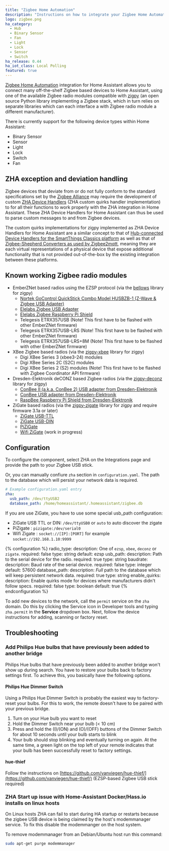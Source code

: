 ```yaml
---
title: "Zigbee Home Automation"
description: "Instructions on how to integrate your Zigbee Home Automation (ZHA) devices within Home Assistant."
logo: zigbee.png
ha_category:
  - Hub
  - Binary Sensor
  - Fan
  - Light
  - Lock
  - Sensor
  - Switch
ha_release: 0.44
ha_iot_class: Local Polling
featured: true
---
```


[Zigbee Home Automation](http://www.zigbee.org/zigbee-for-developers/applicationstandards/zigbeehomeautomation/)
integration for Home Assistant allows you to connect many off-the-shelf Zigbee based devices to Home Assistant, using one of the available Zigbee radio modules compatible with [zigpy](https://github.com/zigpy/zigpy) (an open source Python library implementing a Zigbee stack, which in turn relies on separate libraries which can each interface a with Zigbee radio module a different manufacturer).

There is currently support for the following device types within Home Assistant:

- Binary Sensor
- Sensor
- Light
- Lock
- Switch
- Fan

## ZHA exception and deviation handling

Zigbee devices that deviate from or do not fully conform to the standard specifications set by the [Zigbee Alliance](https://www.zigbee.org) may require the development of custom [ZHA Device Handlers](https://github.com/dmulcahey/zha-device-handlers) (ZHA custom quirks handler implementation) to for all their functions to work properly with the ZHA integration in Home Assistant. These ZHA Device Handlers for Home Assistant can thus be used to parse custom messages to and from Zigbee devices.

The custom quirks implementations for zigpy implemented as ZHA Device Handlers for Home Assistant are a similar concept to that of [Hub-connected Device Handlers for the SmartThings Classics platform](https://docs.smartthings.com/en/latest/device-type-developers-guide/) as well as that of [Zigbee-Shepherd Converters as used by Zigbee2mqtt](https://www.zigbee2mqtt.io/how_tos/how_to_support_new_devices.html), meaning they are each virtual representations of a physical device that expose additional functionality that is not provided out-of-the-box by the existing integration between these platforms.

## Known working Zigbee radio modules

- EmberZNet based radios using the EZSP protocol (via the [bellows](https://github.com/zigpy/bellows) library for zigpy)
  - [Nortek GoControl QuickStick Combo Model HUSBZB-1 (Z-Wave & Zigbee USB Adapter)](https://www.nortekcontrol.com/products/2gig/husbzb-1-gocontrol-quickstick-combo/)
  - [Elelabs Zigbee USB Adapter](https://elelabs.com/products/elelabs_usb_adapter.html)
  - [Elelabs Zigbee Raspberry Pi Shield](https://elelabs.com/products/elelabs_zigbee_shield.html)
  - Telegesis ETRX357USB (Note! This first have to be flashed with other EmberZNet firmware)
  - Telegesis ETRX357USB-LRS (Note! This first have to be flashed with other EmberZNet firmware)
  - Telegesis ETRX357USB-LRS+8M (Note! This first have to be flashed with other EmberZNet firmware)
- XBee Zigbee based radios (via the [zigpy-xbee](https://github.com/zigpy/zigpy-xbee) library for zigpy)
  - Digi XBee Series 3 (xbee3-24) modules
  - Digi XBee Series 2C (S2C) modules
  - Digi XBee Series 2 (S2) modules (Note! This first have to be flashed with Zigbee Coordinator API firmware)
- Dresden-Elektronik deCONZ based Zigbee radios (via the [zigpy-deconz](https://github.com/zigpy/zigpy-deconz) library for zigpy)
  - [ConBee II (a.k.a. ConBee 2) USB adapter from Dresden-Elektronik](https://shop.dresden-elektronik.de/conbee-2.html)
  - [ConBee USB adapter from Dresden-Elektronik](https://www.dresden-elektronik.de/conbee/)
  - [RaspBee Raspberry Pi Shield from Dresden-Elektronik](https://www.dresden-elektronik.de/raspbee/)
- ZiGate based radios (via the [zigpy-zigate](https://github.com/doudz/zigpy-zigate) library for zigpy and require firmware 3.1a or later)
  - [ZiGate USB-TTL](https://zigate.fr/produit/zigate-ttl/)
  - [ZiGate USB-DIN](https://zigate.fr/produit/zigate-usb-din/)
  - [PiZiGate](https://zigate.fr/produit/pizigate-v1-0/)
  - [Wifi ZiGate](https://zigate.fr/produit/zigate-pack-wifi-v1-3/) (work in progress)

## Configuration

To configure the component, select ZHA on the Integrations page and provide the path to your Zigbee USB stick.

Or, you can manually confiure `zha` section in `configuration.yaml`. The path to the database which will persist your network data is required.

```yaml
# Example configuration.yaml entry
zha:
  usb_path: /dev/ttyUSB2
  database_path: /home/homeassistant/.homeassistant/zigbee.db
```

If you are use ZiGate, you have to use some special usb_path configuration:
  - ZiGate USB TTL or DIN: `/dev/ttyUSB0` or `auto` to auto discover the zigate
  - PiZigate : `pizigate:/dev/serial0`
  - Wifi Zigate : `socket://[IP]:[PORT]` for example `socket://192.168.1.10:9999`

{% configuration %}
radio_type:
  description: One of `ezsp`, `xbee`, `deconz` or `zigate`.
  required: false
  type: string
  default: ezsp
usb_path:
  description: Path to the serial device for the radio.
  required: true
  type: string
baudrate:
  description: Baud rate of the serial device.
  required: false
  type: integer
  default: 57600
database_path:
  description: _Full_ path to the database which will keep persistent network data.
  required: true
  type: string
enable_quirks:
  description: Enable quirks mode for devices where manufacturers didn't follow specs.
  required: false
  type: boolean
  default: true
{% endconfiguration %}

To add new devices to the network, call the `permit` service on the `zha` domain. Do this by clicking the Service icon in Developer tools and typing `zha.permit` in the **Service** dropdown box. Next, follow the device instructions for adding, scanning or factory reset.

## Troubleshooting

### Add Philips Hue bulbs that have previously been added to another bridge

Philips Hue bulbs that have previously been added to another bridge won't show up during search. You have to restore your bulbs back to factory settings first. To achieve this, you basically have the following options.

#### Philips Hue Dimmer Switch
Using a Philips Hue Dimmer Switch is probably the easiest way to factory-reset your bulbs. For this to work, the remote doesn't have to be paired with your previous bridge.

1. Turn on your Hue bulb you want to reset
2. Hold the Dimmer Switch near your bulb (< 10 cm)
3. Press and hold the (I)/(ON) and (O)/(OFF) buttons of the Dimmer Switch for about 10 seconds until your bulb starts to blink
4. Your bulb should stop blinking and eventually turning on again. At the same time, a green light on the top left of your remote indicates that your bulb has been successfully reset to factory settings.

#### hue-thief
Follow the instructions on [https://github.com/vanviegen/hue-thief/](https://github.com/vanviegen/hue-thief/) (EZSP-based Zigbee USB stick required)

### ZHA Start up issue with Home-Assistant Docker/Hass.io installs on linux hosts

On Linux hosts ZHA can fail to start during HA startup or restarts because the zigbee USB device is being claimed by the host's modemmanager service. To fix this disable the modemmanger on the host system.

To remove modemmanager from an Debian/Ubuntu host run this command:

```bash
sudo apt-get purge modemmanager
```
